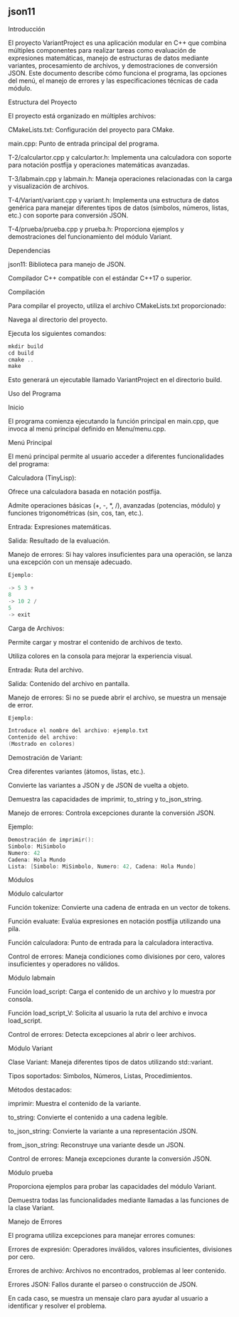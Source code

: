 json11
------

Introducción

El proyecto VariantProject es una aplicación modular en C++ que combina múltiples componentes para realizar tareas como evaluación de expresiones matemáticas, manejo de estructuras de datos mediante variantes, procesamiento de archivos, y demostraciones de conversión JSON. Este documento describe cómo funciona el programa, las opciones del menú, el manejo de errores y las especificaciones técnicas de cada módulo.

Estructura del Proyecto

El proyecto está organizado en múltiples archivos:

CMakeLists.txt: Configuración del proyecto para CMake.

main.cpp: Punto de entrada principal del programa.

T-2/calculartor.cpp y calculartor.h: Implementa una calculadora con soporte para notación postfija y operaciones matemáticas avanzadas.

T-3/labmain.cpp y labmain.h: Maneja operaciones relacionadas con la carga y visualización de archivos.

T-4/Variant/variant.cpp y variant.h: Implementa una estructura de datos genérica para manejar diferentes tipos de datos (simbolos, números, listas, etc.) con soporte para conversión JSON.

T-4/prueba/prueba.cpp y prueba.h: Proporciona ejemplos y demostraciones del funcionamiento del módulo Variant.

Dependencias

json11: Biblioteca para manejo de JSON.

Compilador C++ compatible con el estándar C++17 o superior.

Compilación

Para compilar el proyecto, utiliza el archivo CMakeLists.txt proporcionado:

Navega al directorio del proyecto.

Ejecuta los siguientes comandos:
```cpp
mkdir build
cd build
cmake ..
make
```
Esto generará un ejecutable llamado VariantProject en el directorio build.

Uso del Programa

Inicio

El programa comienza ejecutando la función principal en main.cpp, que invoca al menú principal definido en Menu/menu.cpp.

Menú Principal

El menú principal permite al usuario acceder a diferentes funcionalidades del programa:

Calculadora (TinyLisp):

Ofrece una calculadora basada en notación postfija.

Admite operaciones básicas (+, -, *, /), avanzadas (potencias, módulo) y funciones trigonométricas (sin, cos, tan, etc.).

Entrada: Expresiones matemáticas.

Salida: Resultado de la evaluación.

Manejo de errores: Si hay valores insuficientes para una operación, se lanza una excepción con un mensaje adecuado.
```cpp
Ejemplo:

-> 5 3 +
8
-> 10 2 /
5
-> exit
```
Carga de Archivos:

Permite cargar y mostrar el contenido de archivos de texto.

Utiliza colores en la consola para mejorar la experiencia visual.

Entrada: Ruta del archivo.

Salida: Contenido del archivo en pantalla.

Manejo de errores: Si no se puede abrir el archivo, se muestra un mensaje de error.
```cpp
Ejemplo:

Introduce el nombre del archivo: ejemplo.txt
Contenido del archivo:
(Mostrado en colores)
```
Demostración de Variant:

Crea diferentes variantes (átomos, listas, etc.).

Convierte las variantes a JSON y de JSON de vuelta a objeto.

Demuestra las capacidades de imprimir, to_string y to_json_string.

Manejo de errores: Controla excepciones durante la conversión JSON.

Ejemplo:
```cpp
Demostración de imprimir():
Simbolo: MiSimbolo
Numero: 42
Cadena: Hola Mundo
Lista: [Simbolo: MiSimbolo, Numero: 42, Cadena: Hola Mundo]
```
Módulos

Módulo calculartor

Función tokenize: Convierte una cadena de entrada en un vector de tokens.

Función evaluate: Evalúa expresiones en notación postfija utilizando una pila.

Función calculadora: Punto de entrada para la calculadora interactiva.

Control de errores: Maneja condiciones como divisiones por cero, valores insuficientes y operadores no válidos.

Módulo labmain

Función load_script: Carga el contenido de un archivo y lo muestra por consola.

Función load_script_V: Solicita al usuario la ruta del archivo e invoca load_script.

Control de errores: Detecta excepciones al abrir o leer archivos.

Módulo Variant

Clase Variant: Maneja diferentes tipos de datos utilizando std::variant.

Tipos soportados: Simbolos, Números, Listas, Procedimientos.

Métodos destacados:

imprimir: Muestra el contenido de la variante.

to_string: Convierte el contenido a una cadena legible.

to_json_string: Convierte la variante a una representación JSON.

from_json_string: Reconstruye una variante desde un JSON.

Control de errores: Maneja excepciones durante la conversión JSON.

Módulo prueba

Proporciona ejemplos para probar las capacidades del módulo Variant.

Demuestra todas las funcionalidades mediante llamadas a las funciones de la clase Variant.

Manejo de Errores

El programa utiliza excepciones para manejar errores comunes:

Errores de expresión: Operadores inválidos, valores insuficientes, divisiones por cero.

Errores de archivo: Archivos no encontrados, problemas al leer contenido.

Errores JSON: Fallos durante el parseo o construcción de JSON.

En cada caso, se muestra un mensaje claro para ayudar al usuario a identificar y resolver el problema.
